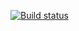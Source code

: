 [![Build status](https://ci.appveyor.com/api/projects/status/qpo4drad97gi2b64?svg=true)](https://ci.appveyor.com/project/Anya9999222/regexp)
